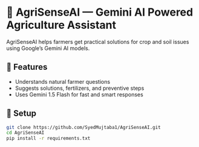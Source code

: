 # 🌾 AgriSenseAI — Gemini AI Powered Agriculture Assistant

AgriSenseAI helps farmers get practical solutions for crop and soil issues using Google’s Gemini AI models.

## 🚀 Features
- Understands natural farmer questions
- Suggests solutions, fertilizers, and preventive steps
- Uses Gemini 1.5 Flash for fast and smart responses

## 🧩 Setup

```bash
git clone https://github.com/SyedMujtaba1/AgriSenseAI.git
cd AgriSenseAI
pip install -r requirements.txt
